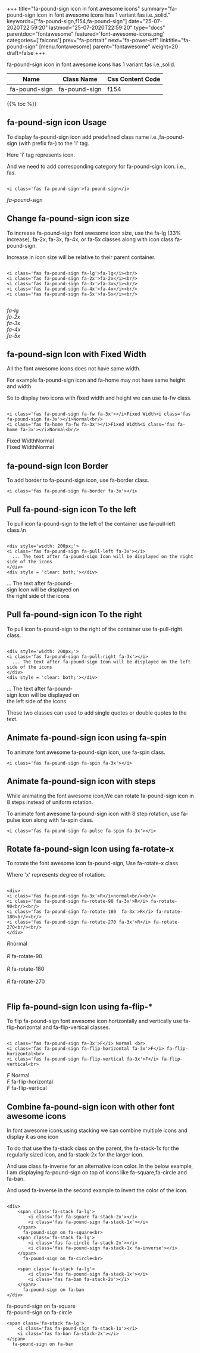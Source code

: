 +++
title="fa-pound-sign icon in font awesome icons"
summary="fa-pound-sign icon in font awesome icons has 1 variant fas i.e.,solid."
keywords=["fa-pound-sign,f154,fa-pound-sign"]
date="25-07-2020T22:59:20"
lastmod="25-07-2020T22:59:20"
type="docs"
parentdoc="fontawesome"
featured='font-awesome-icons.png'
categories=['faicons']
prev="fa-portrait"
next="fa-power-off"
linktitle="fa-pound-sign"
[menu.fontawesome]
parent="fontawesome"
weight=20
draft=false
+++


fa-pound-sign icon in font awesome icons has 1 variant fas i.e.,solid.

<div class='table-responsive'><table class='table'><thead><tr><th>Name</th><th>Class Name</th><th>Css Content Code</th></tr></thead><tbody><tr><td>fa-pound-sign</td><td>fa-pound-sign</td><td>f154</td></tr></tbody></table></div>


{{% toc %}}


## fa-pound-sign icon Usage

To display fa-pound-sign icon add predefined class name i.e.,fa-pound-sign (with prefix fa-) to the 'i' tag.

Here 'i' tag represents icon.

And we need to add corresponding category for fa-pound-sign icon. i.e., fas.


```

<i class='fas fa-pound-sign'>fa-pound-sign</i>
```

<i class='fas fa-pound-sign'>fa-pound-sign</i>




## Change fa-pound-sign icon size
To increase fa-pound-sign font awesome icon size, use the fa-lg (33% increase), fa-2x, fa-3x, fa-4x, or fa-5x classes along with icon class fa-pound-sign.

Increase in icon size will be relative to their parent container. 

```

<i class='fas fa-pound-sign fa-lg'>fa-lg</i><br/>
<i class='fas fa-pound-sign fa-2x'>fa-2x</i><br/>
<i class='fas fa-pound-sign fa-3x'>fa-3x</i><br/>
<i class='fas fa-pound-sign fa-4x'>fa-4x</i><br/>
<i class='fas fa-pound-sign fa-5x'>fa-5x</i><br/>
            
```

<i class='fas fa-pound-sign fa-lg'>fa-lg</i><br/>
<i class='fas fa-pound-sign fa-2x'>fa-2x</i><br/>
<i class='fas fa-pound-sign fa-3x'>fa-3x</i><br/>
<i class='fas fa-pound-sign fa-4x'>fa-4x</i><br/>
<i class='fas fa-pound-sign fa-5x'>fa-5x</i><br/>
            



## fa-pound-sign Icon with Fixed Width 

All the font awesome icons does not have same width.

For example fa-pound-sign icon and fa-home may not have same height and width.

So to display two icons with fixed width and height we can use fa-fw class.


```

<i class='fas fa-pound-sign fa-fw fa-3x'></i>Fixed Width<i class='fas fa-pound-sign fa-3x'></i>Normal<br/>
<i class='fas fa-home fa-fw fa-3x'></i>Fixed Width<i class='fas fa-home fa-3x'></i>Normal<br/>
```

<i class='fas fa-pound-sign fa-fw fa-3x'></i>Fixed Width<i class='fas fa-pound-sign fa-3x'></i>Normal<br/>
<i class='fas fa-home fa-fw fa-3x'></i>Fixed Width<i class='fas fa-home fa-3x'></i>Normal<br/>



## fa-pound-sign Icon Border 

To add border to fa-pound-sign icon, use fa-border class.


```
<i class='fas fa-pound-sign fa-border fa-3x'></i>

```
<i class='fas fa-pound-sign fa-border fa-3x'></i>





## Pull fa-pound-sign icon To the left

To pull icon fa-pound-sign to the left of the container use fa-pull-left class.\n

```

<div style='width: 200px;'>
<i class='fas fa-pound-sign fa-pull-left fa-3x'></i>
  ... The text after fa-pound-sign Icon will be displayed on the right side of the icons
</div>
<div style = 'clear: both;'></div>
```

<div style='width: 200px;'>
<i class='fas fa-pound-sign fa-pull-left fa-3x'></i>
  ... The text after fa-pound-sign Icon will be displayed on the right side of the icons
</div>
<div style = 'clear: both;'></div>




## Pull fa-pound-sign icon To the right
To pull icon fa-pound-sign to the right of the container use fa-pull-right class.

```

<div style='width: 200px;'>
<i class='fas fa-pound-sign fa-pull-right fa-3x'></i>
  ... The text after fa-pound-sign Icon will be displayed on the left side of the icons
</div>
<div style = 'clear: both;'></div>
```

<div style='width: 200px;'>
<i class='fas fa-pound-sign fa-pull-right fa-3x'></i>
  ... The text after fa-pound-sign Icon will be displayed on the left side of the icons
</div>
<div style = 'clear: both;'></div>

These two classes can used to add single quotes or double quotes to the text.


## Animate fa-pound-sign icon using fa-spin
To animate font awesome fa-pound-sign icon, use fa-spin class.

```
<i class='fas fa-pound-sign fa-spin fa-3x'></i>
```
<i class='fas fa-pound-sign fa-spin fa-3x'></i>




## Animate fa-pound-sign icon with steps
While animating the font awesome icon,We can rotate fa-pound-sign icon in 8 steps instead of uniform rotation.

To animate font awesome fa-pound-sign icon with 8 step rotation, use fa-pulse icon along with fa-spin class.


```
<i class='fas fa-pound-sign fa-pulse fa-spin fa-3x'></i>

```
<i class='fas fa-pound-sign fa-pulse fa-spin fa-3x'></i>





## Rotate fa-pound-sign Icon using fa-rotate-x
To rotate the font awesome icon fa-pound-sign, Use fa-rotate-x class

Where 'x' represents degree of rotation.


```

<div>
<i class='fas fa-pound-sign fa-3x'>R</i>normal<br/><br/>
<i class='fas fa-pound-sign fa-rotate-90 fa-3x'>R</i> fa-rotate-90<br/><br/> 
<i class='fas fa-pound-sign fa-rotate-180  fa-3x'>R</i> fa-rotate-180<br/><br/> 
<i class='fas fa-pound-sign fa-rotate-270 fa-3x'>R</i> fa-rotate-270<br/><br/>
</div>
```

<div>
<i class='fas fa-pound-sign fa-3x'>R</i>normal<br/><br/>
<i class='fas fa-pound-sign fa-rotate-90 fa-3x'>R</i> fa-rotate-90<br/><br/> 
<i class='fas fa-pound-sign fa-rotate-180  fa-3x'>R</i> fa-rotate-180<br/><br/> 
<i class='fas fa-pound-sign fa-rotate-270 fa-3x'>R</i> fa-rotate-270<br/><br/>
</div>




## Flip fa-pound-sign Icon using fa-flip-*
To flip fa-pound-sign font awesome icon horizontally and vertically use fa-flip-horizontal and fa-flip-vertical classes. 

```

<i class='fas fa-pound-sign fa-3x'>F</i> Normal <br>
<i class='fas fa-pound-sign fa-flip-horizontal fa-3x'>F</i> fa-flip-horizontal<br>
<i class='fas fa-pound-sign fa-flip-vertical fa-3x'>F</i> fa-flip-vertical<br>
```

<i class='fas fa-pound-sign fa-3x'>F</i> Normal <br>
<i class='fas fa-pound-sign fa-flip-horizontal fa-3x'>F</i> fa-flip-horizontal<br>
<i class='fas fa-pound-sign fa-flip-vertical fa-3x'>F</i> fa-flip-vertical<br>




## Combine fa-pound-sign icon with other font awesome icons
In font awesome icons,using stacking we can combine multiple icons and display it as one icon 

To do that use the fa-stack class on the parent, the fa-stack-1x for the regularly sized icon, and fa-stack-2x for the larger icon.

And use class fa-inverse for an alternative icon color. 
In the below example, I am displaying fa-pound-sign on top of icons like fa-square,fa-circle and fa-ban.

And used fa-inverse in the second example to invert the color of the icon.

```

<div>
    <span class='fa-stack fa-lg'>
        <i class='far fa-square fa-stack-2x'></i>
        <i class='fas fa-pound-sign fa-stack-1x'></i>
    </span>
      fa-pound-sign on fa-square<br>
    <span class='fa-stack fa-lg'>
        <i class='fas fa-circle fa-stack-2x'></i>
        <i class='fas fa-pound-sign fa-stack-1x fa-inverse'></i>
    </span>
      fa-pound-sign on fa-circle<br>

    <span class='fa-stack fa-lg'>
        <i class='fas fa-pound-sign fa-stack-1x'></i>
        <i class='fas fa-ban fa-stack-2x'></i>
    </span>
      fa-pound-sign on fa-ban
</div>
```

<div>
    <span class='fa-stack fa-lg'>
        <i class='far fa-square fa-stack-2x'></i>
        <i class='fas fa-pound-sign fa-stack-1x'></i>
    </span>
      fa-pound-sign on fa-square<br>
    <span class='fa-stack fa-lg'>
        <i class='fas fa-circle fa-stack-2x'></i>
        <i class='fas fa-pound-sign fa-stack-1x fa-inverse'></i>
    </span>
      fa-pound-sign on fa-circle<br>

    <span class='fa-stack fa-lg'>
        <i class='fas fa-pound-sign fa-stack-1x'></i>
        <i class='fas fa-ban fa-stack-2x'></i>
    </span>
      fa-pound-sign on fa-ban
</div>






